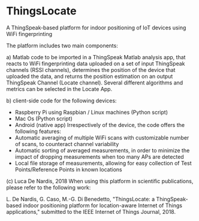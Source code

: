 # ThingsLocate
A ThingSpeak-based platform for indoor positioning of IoT devices using WiFi fingerprinting

The platform includes two main components:

a) Matlab code to be imported in a ThingSpeak Matlab analysis app, that reacts to WiFi fingerprinting data uploaded on a set of input ThingSpeak channels (RSSI channels), determines the position of the device that uploaded the data, and returns the position estimation on an output ThingSpeak Channel (Locate channel). Several different algorithms and metrics can be selected in the Locate App.

b) client-side code for the following devices:
- Raspberry Pi using Raspbian / Linux machines (Python script)
- Mac Os (Python script)
- Android (native app)
Irrespectively of the device, the code offers the following features: 
- Automatic averaging of multiple WiFi scans with customizable number of scans, to counteract channel variability
- Automatic sorting of averaged measurements, in order to minimize the impact of dropping measurements when too many APs are detected
- Local file storage of measurements, allowing for easy collection of Test Points/Reference Points in known locations

(c) Luca De Nardis, 2018
When using this platform in scientific publications, please refer to the following work:

L. De Nardis, G. Caso, M.-G. Di Benedetto, "ThingsLocate: a ThingSpeak-based indoor positioning platform for location-aware Internet of
Things applications," submitted to the IEEE Internet of Things Journal, 2018.
